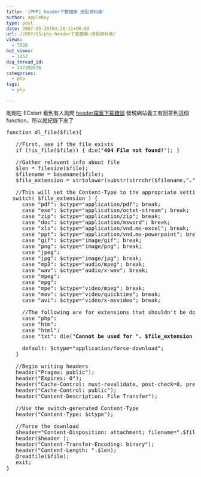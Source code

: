 ```yaml
---
title: '[PHP] header下載檔案 搭配資料庫'
author: appleboy
type: post
date: 2007-05-26T04:28:11+00:00
url: /2007/05/php-header下載檔案-搭配資料庫/
views:
  - 7936
bot_views:
  - 1052
dsq_thread_id:
  - 247302676
categories:
  - php
tags:
  - php

---
```

剛剛在 ECstart 看到有人詢問 [header檔案下載錯誤][1] 發現網站義工有回答到這個function，所以就紀錄下來了 

<pre class="brush: php; title: ; notranslate" title="">function dl_file($file){

   //First, see if the file exists
   if (!is_file($file)) { die("<b>404 File not found!</b>"); }

   //Gather relevent info about file
   $len = filesize($file);
   $filename = basename($file);
   $file_extension = strtolower(substr(strrchr($filename,"."),1));

   //This will set the Content-Type to the appropriate setting for the file
  switch( $file_extension ) {
     case "pdf": $ctype="application/pdf"; break;
     case "exe": $ctype="application/octet-stream"; break;
     case "zip": $ctype="application/zip"; break;
     case "doc": $ctype="application/msword"; break;
     case "xls": $ctype="application/vnd.ms-excel"; break;
     case "ppt": $ctype="application/vnd.ms-powerpoint"; break;
     case "gif": $ctype="image/gif"; break;
     case "png": $ctype="image/png"; break;
     case "jpeg":
     case "jpg": $ctype="image/jpg"; break;
     case "mp3": $ctype="audio/mpeg"; break;
     case "wav": $ctype="audio/x-wav"; break;
     case "mpeg":
     case "mpg":
     case "mpe": $ctype="video/mpeg"; break;
     case "mov": $ctype="video/quicktime"; break;
     case "avi": $ctype="video/x-msvideo"; break;

     //The following are for extensions that shouldn't be downloaded (sensitive stuff, like php files)
     case "php":
     case "htm":
     case "html":
     case "txt": die("<b>Cannot be used for ". $file_extension ." files!</b>"); break;

     default: $ctype="application/force-download";
   }

   //Begin writing headers
   header("Pragma: public");
   header("Expires: 0");
   header("Cache-Control: must-revalidate, post-check=0, pre-check=0");
   header("Cache-Control: public");
   header("Content-Description: File Transfer");
   
   //Use the switch-generated Content-Type
   header("Content-Type: $ctype");

   //Force the download
   $header="Content-Disposition: attachment; filename=".$filename.";";
   header($header );
   header("Content-Transfer-Encoding: binary");
   header("Content-Length: ".$len);
   @readfile($file);
   exit;
}
</pre>

 [1]: http://bbs.ecstart.com/viewthread.php?tid=25354